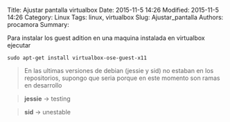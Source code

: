 Title: Ajustar pantalla virtualbox
Date: 2015-11-5 14:26
Modified: 2015-11-5 14:26
Category: Linux
Tags: linux, virtualbox
Slug: Ajustar_pantalla
Authors: procamora
Summary:

Para instalar los guest adition en una maquina instalada en virtualbox ejecutar

`sudo apt-get install virtualbox-ose-guest-x11`


> En las ultimas versiones de debian (jessie y sid) no estaban en los repositorios, supongo que seria porque en este momento son ramas en desarrollo

> **jessie** -> testing

> **sid** -> unestable
